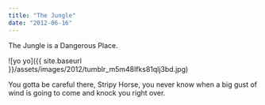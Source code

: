 ```yaml
---
title: "The Jungle"
date: "2012-06-16"
---
```


The Jungle is a Dangerous Place.

![yo yo]({{ site.baseurl }}/assets/images/2012/tumblr_m5m48lfks81qlj3bd.jpg)

You gotta be careful there, Stripy Horse, you never know when a big gust of wind is going to come and knock you right over.

